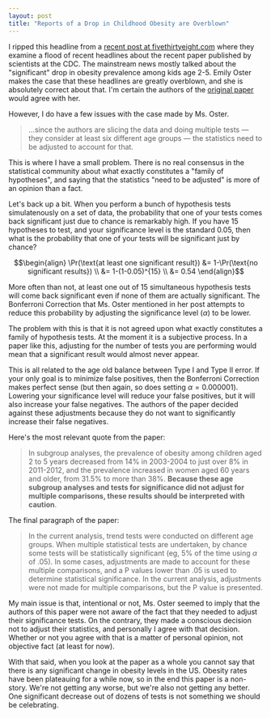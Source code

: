 ```yaml
---
layout: post
title: "Reports of a Drop in Childhood Obesity are Overblown"
---
```


I ripped this headline from a [recent post at fivethirtyeight.com](http://fivethirtyeight.com/features/reports-of-a-drop-in-childhood-obesity-are-overblown) where they examine a flood of recent headlines about the recent paper published by scientists at the CDC.  The mainstream news mostly talked about the "significant" drop in obesity prevalence among kids age 2-5.  Emily Oster makes the case that these headlines are greatly overblown, and she is absolutely correct about that.  I'm certain the authors of the [original paper](https://jama.jamanetwork.com/article.aspx?articleid=1832542) would agree with her.

However, I do have a few issues with the case made by Ms. Oster.

<!--break-->

>...since the authors are slicing the data and doing multiple tests — they consider at least six different age groups — the statistics need to be adjusted to account for that.

This is where I have a small problem.  There is no real consensus in the statistical community about what exactly constitutes a "family of hypotheses", and saying that the statistics "need to be adjusted" is more of an opinion than a fact.

Let's back up a bit.  When you perform a bunch of hypothesis tests simulatenously on a set of data, the probability that one of your tests comes back significant just due to chance is remarkably high.  If you have 15 hypotheses to test, and your significance level is the standard 0.05, then what is the probability that one of your tests will be significant just by chance?

$$\begin{align}
\Pr(\text{at least one significant result}) &= 1-\Pr(\text{no significant results}) \\
&= 1-(1-0.05)^{15} \\
&= 0.54
\end{align}$$

More often than not, at least one out of 15 simultaneous hypothesis tests will come back significant even if none of them are actually significant.  The Bonferroni Correction that Ms. Oster mentioned in her post attempts to reduce this probability by adjusting the significance level ($\alpha$) to be lower.

The problem with this is that it is not agreed upon what exactly constitutes a family of hypothesis tests.  At the moment it is a subjective process.  In a paper like this, adjusting for the number of tests you are performing would mean that a significant result would almost never appear.  

This is all related to the age old balance between Type I and Type II error.  If your only goal is to minimize false positives, then the Bonferroni Correction makes perfect sense (but then again, so does setting $\alpha=0.000001$).  Lowering your significance level will reduce your false positives, but it will also increase your false negatives.  The authors of the paper decided against these adjustments because they do not want to significantly increase their false negatives.

Here's the most relevant quote from the paper:

>In subgroup analyses, the prevalence of obesity among children aged 2 to 5 years decreased from 14% in 2003-2004 to just over 8% in 2011-2012, and the prevalence increased in women aged 60 years and older, from 31.5% to more than 38%. **Because these age subgroup analyses and tests for significance did not adjust for multiple comparisons, these results should be interpreted with caution**.

The final paragraph of the paper:

>In the current analysis, trend tests were conducted on different age groups.  When multiple statistical tests are undertaken, by chance some tests will be statistically significant (eg, 5% of the time using $\alpha$ of .05).  In some cases, adjustments are made to account for these multiple comparisons, and a P values lower than .05 is used to determine statistical significance.  In the current analysis, adjustments were not made for multiple comparisons, but the P value is presented.

My main issue is that, intentional or not, Ms. Oster seemed to imply that the authors of this paper were not aware of the fact that they needed to adjust their significance tests.  On the contrary, they made a conscious decision not to adjust their statistics, and personally I agree with that decision.  Whether or not you agree with that is a matter of personal opinion, not objective fact (at least for now).

With that said, when you look at the paper as a whole you cannot say that there is any significant change in obesity levels in the US.  Obesity rates have been plateauing for a while now, so in the end this paper is a non-story.  We're not getting any worse, but we're also not getting any better.  One significant decrease out of dozens of tests is not something we should be celebrating.